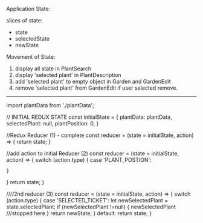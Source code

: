 Application State:

slices of state:
* state
* selectedState
* newState

Movement of State:
1. display all state in PlantSearch
2. display 'selected plant' in PlantDescription
3. add 'selected plant' to empty object in Garden and GardenEdit
4. remove 'selected plant' from GardenEdit if user selected remove.

---------------------------------------------------

<!-- example to see the state structure
 13: {
    "name": "Air Plant",
    "image": airplant,
    "description": "Air plants grow without dirt and come in all sizes and colors. Air plants attach themselves to rocks, trees, shrubs, or the ground with their roots and are native to the southern United States, Mexico, Central America, and South America.",
    "maintenance": plantSVG,
    "water": "1x a week",
    "exposure": "Medium to a high light",
    "growthPeriod": "Spring, Summer",
    "bloom": "Mid Spring"
},  -->

import plantData from './plantData';


// INITIAL REDUX STATE
const initialState = {
  plantData: plantData,
  selectedPlant: null,
  plantPosition: 0,
}

//Redux Reducer (1) - complete
const reducer = (state = initialState, action) => {
  return state;
}

//add action to initial Reducer (2)
const reducer = (state = initialState, action) => {
  switch (action.type) {
    case 'PLANT_POSTION':

    }
  }
  return state;
}


////2nd reducer (3)
const reducer = (state = initialState, action) => {
  switch (action.type) {
    case 'SELECTED_TICKET':
    let newSelectedPlant = state.selectedPlant;
    if (newSelectedPlant !=null) {
      newSelectedPlant ///stopped here
    } return newState;
  } default:
  return state;
}
